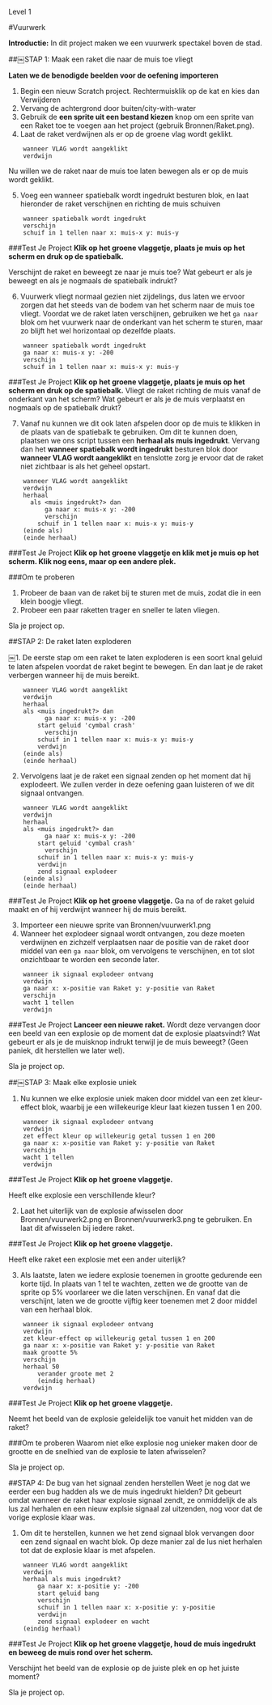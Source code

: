 Level 1

#Vuurwerk

__Introductie:__
In dit project maken we een vuurwerk spectakel boven de stad.

##￼STAP 1: Maak een raket die naar de muis toe vliegt

__Laten we de benodigde beelden voor de oefening importeren__

1. Begin een nieuw Scratch project. Rechtermuisklik op de kat en kies dan Verwijderen
2. Vervang de achtergrond door buiten/city-with-water
3. Gebruik de __een sprite uit een bestand kiezen__ knop om een sprite van een Raket toe te voegen
aan het project (gebruik Bronnen/Raket.png).
4. Laat de raket verdwijnen als er op de groene vlag wordt geklikt.

```scratch
	wanneer VLAG wordt aangeklikt
	verdwijn
```

Nu willen we de raket naar de muis toe laten bewegen als er op de muis wordt geklikt.

5. Voeg een wanneer spatiebalk wordt ingedrukt besturen blok, en laat hieronder de raket verschijnen en richting de muis schuiven

```scratch
	wanneer spatiebalk wordt ingedrukt
	verschijn
	schuif in 1 tellen naar x: muis-x y: muis-y
```
		
###Test Je Project
__Klik op het groene vlaggetje, plaats je muis op het scherm en druk op de spatiebalk.__

Verschijnt de raket en beweegt ze naar je muis toe?
Wat gebeurt er als je beweegt en als je nogmaals de spatiebalk indrukt?


6. Vuurwerk vliegt normaal gezien niet zijdelings, dus laten we ervoor zorgen dat het steeds van de bodem van het scherm naar de muis toe vliegt. Voordat we de raket laten verschijnen, gebruiken we het `ga naar` blok om het vuurwerk naar de onderkant van het scherm te sturen, maar zo blijft het wel horizontaal op dezelfde plaats.

```scratch
	wanneer spatiebalk wordt ingedrukt
	ga naar x: muis-x y: -200
	verschijn
	schuif in 1 tellen naar x: muis-x y: muis-y
```

###Test Je Project
__Klik op het groene vlaggetje, plaats je muis op het scherm en druk op de spatiebalk.__
Vliegt de raket richting de muis vanaf de onderkant van het scherm? Wat gebeurt er als je de muis verplaatst en nogmaals op de spatiebalk drukt?

7. Vanaf nu kunnen we dit ook laten afspelen door op de muis te klikken in de plaats van de spatiebalk te gebruiken. Om dit te kunnen doen, plaatsen we ons script tussen een __herhaal als muis ingedrukt__.
Vervang dan het __wanneer spatiebalk wordt ingedrukt__ besturen blok door __wanneer VLAG wordt aangeklikt__ en tenslotte zorg je ervoor dat de raket niet zichtbaar is als het geheel opstart.

```scratch
	wanneer VLAG wordt aangeklikt
	verdwijn
	herhaal
	  als <muis ingedrukt?> dan
		  ga naar x: muis-x y: -200
		  verschijn
    	schuif in 1 tellen naar x: muis-x y: muis-y
  	(einde als)
	(einde herhaal)
```

###Test Je Project
__Klik op het groene vlaggetje en klik met je muis op het scherm. Klik nog eens, maar op een andere plek.__ 

###Om te proberen
1. Probeer de baan van de raket bij te sturen met de muis, zodat die in een klein boogje vliegt.
2. Probeer een paar raketten trager en sneller te laten vliegen.

Sla je project op.

##STAP 2: De raket laten exploderen

￼1. De eerste stap om een raket te laten exploderen is een soort knal geluid te laten afspelen voordat de raket begint te bewegen. En dan laat je de raket verbergen wanneer hij de muis bereikt. 

```scratch
	wanneer VLAG wordt aangeklikt
	verdwijn
	herhaal
    als <muis ingedrukt?> dan
		  ga naar x: muis-x y: -200
  		start geluid 'cymbal crash'
		  verschijn
    	schuif in 1 tellen naar x: muis-x y: muis-y
  		verdwijn
  	(einde als)
	(einde herhaal)
```
2. Vervolgens laat je de raket een signaal zenden op het moment dat hij explodeert. We zullen verder in deze oefening gaan luisteren of we dit signaal ontvangen.

```scratch
	wanneer VLAG wordt aangeklikt
	verdwijn
	herhaal
    als <muis ingedrukt?> dan
		  ga naar x: muis-x y: -200
  		start geluid 'cymbal crash'
		  verschijn
    	schuif in 1 tellen naar x: muis-x y: muis-y
  		verdwijn
  		zend signaal explodeer
  	(einde als)
	(einde herhaal)
```

###Test Je Project
__Klik op het groene vlaggetje.__ 
Ga na of de raket geluid maakt en of hij verdwijnt wanneer hij de muis bereikt.

3. Importeer een nieuwe sprite van Bronnen/vuurwerk1.png
4. Wanneer het explodeer signaal wordt ontvangen, zou deze moeten verdwijnen en zichzelf verplaatsen naar de positie van de raket door middel van een `ga naar` blok, om vervolgens te verschijnen, en tot slot onzichtbaar te worden een seconde later.

```scratch
	wanneer ik signaal explodeer ontvang
	verdwijn
	ga naar x: x-positie van Raket y: y-positie van Raket
	verschijn
	wacht 1 tellen
	verdwijn
```
###Test Je Project
__Lanceer een nieuwe raket.__ 
Wordt deze vervangen door een beeld van een explosie op de moment dat de explosie plaatsvindt?
Wat gebeurt er als je de muisknop indrukt terwijl je de muis beweegt? (Geen paniek, dit herstellen we later wel).

Sla je project op.

##￼STAP 3: Maak elke explosie uniek

1. Nu kunnen we elke explosie uniek maken door middel van een zet kleur-effect blok, waarbij je een willekeurige kleur laat kiezen tussen 1 en 200.

```scratch
	wanneer ik signaal explodeer ontvang
	verdwijn
	zet effect kleur op willekeurig getal tussen 1 en 200
	ga naar x: x-positie van Raket y: y-positie van Raket
	verschijn
	wacht 1 tellen
	verdwijn
```

###Test Je Project
__Klik op het groene vlaggetje.__ 

Heeft elke explosie een verschillende kleur?

2. Laat het uiterlijk van de explosie afwisselen door Bronnen/vuurwerk2.png en Bronnen/vuurwerk3.png te gebruiken. En laat dit afwisselen bij iedere raket.

###Test Je Project
__Klik op het groene vlaggetje.__ 

Heeft elke raket een explosie met een ander uiterlijk?

3. Als laatste, laten we iedere explosie toenemen in grootte gedurende een korte tijd. In plaats van 1 tel te wachten, zetten we de grootte van de sprite op 5% voorlareer we die laten verschijnen. En vanaf dat die verschijnt, laten we de grootte vijftig keer toenemen met 2 door middel van een herhaal blok.

```scratch
	wanneer ik signaal explodeer ontvang
	verdwijn
	zet kleur-effect op willekeurig getal tussen 1 en 200
	ga naar x: x-positie van Raket y: y-positie van Raket
	maak grootte 5%
	verschijn
	herhaal 50
		verander groote met 2
		(eindig herhaal)
	verdwijn
```
###Test Je Project
__Klik op het groene vlaggetje.__

Neemt het beeld van de explosie geleidelijk toe vanuit het midden van de raket?

###Om te proberen
Waarom niet elke explosie nog unieker maken door de grootte en de snelhied van de explosie te laten afwisselen?

Sla je project op.

##STAP 4: De bug van het signaal zenden herstellen
Weet je nog dat we eerder een bug hadden als we de muis ingedrukt hielden?
Dit gebeurt omdat wanneer de raket haar explosie signaal zendt, ze onmiddelijk de als lus zal herhalen en een nieuw explsie signaal zal uitzenden, nog voor dat de vorige explosie klaar was.


1. Om dit te herstellen, kunnen we het zend signaal blok vervangen door een zend signaal en wacht blok. Op deze manier zal de lus niet herhalen tot dat de explosie klaar is met afspelen.

```scratch
	wanneer VLAG wordt aangeklikt
	verdwijn
	herhaal als muis ingedrukt?
		ga naar x: x-positie y: -200
		start geluid bang
		verschijn
		schuif in 1 tellen naar x: x-positie y: y-positie
		verdwijn
		zend signaal explodeer en wacht
	(eindig herhaal)
```
###Test Je Project
__Klik op het groene vlaggetje, houd de muis ingedrukt en beweeg de muis rond over het scherm.__ 

Verschijnt het beeld van de explosie op de juiste plek en op het juiste moment?

Sla je project op.